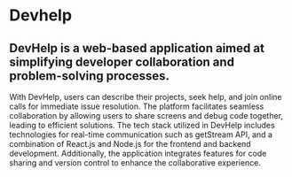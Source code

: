 # Devhelp

## DevHelp is a web-based application aimed at simplifying developer collaboration and problem-solving processes.

With DevHelp, users can describe their projects, seek help, and join online calls for immediate issue resolution. The platform facilitates seamless collaboration by allowing users to share screens and debug code together, leading to efficient solutions. The tech stack utilized in DevHelp includes technologies for real-time communication such as getStream API, and a combination of React.js and Node.js for the frontend and backend development. Additionally, the application integrates features for code sharing and version control to enhance the collaborative experience.
